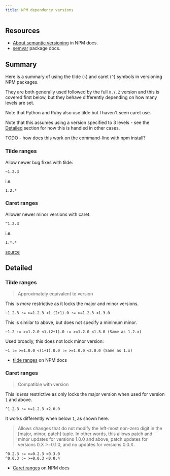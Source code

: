 ```yaml
---
title: NPM dependency versions
---
```



## Resources

- [About semantic versioning](https://docs.npmjs.com/about-semantic-versioning) in NPM docs.
- [semvar](https://docs.npmjs.com/misc/semver) package docs.


## Summary

Here is a summary of using the tilde (`~`) and caret (`^`) symbols in versioning NPM packages. 

They are both generally used followed by the full `X.Y.Z` version and this is covered first below, but they behave differently depending on how many levels are set.

Note that Python and Ruby also use tilde but I haven't seen caret use.

Note that this assumes using a version specified to 3 levels - see the [Detailed](#detailed) section for how this is handled in other cases. 

TODO - how does this work on the command-line with npm install?


### Tilde ranges

Allow newer bug fixes with tilde:

```
~1.2.3
```

i.e.
```
1.2.*
```

### Caret ranges

Allower newer minor versions with caret:

```
^1.2.3
```
i.e.
```
1.*.*
```

[source](https://bytearcher.com/goodies/semantic-versioning-cheatsheet/)

## Detailed

### Tilde ranges
> Approximately equivalent to version

This is _more_ restrictive as it locks the major and minor versions.

```
~1.2.3 := >=1.2.3 <1.(2+1).0 := >=1.2.3 <1.3.0
```

This is similar to above, but does not specify a minimum minor.

```
~1.2 := >=1.2.0 <1.(2+1).0 := >=1.2.0 <1.3.0 (Same as 1.2.x)
```

Used broadly, this does not lock minor version:

```
~1 := >=1.0.0 <(1+1).0.0 := >=1.0.0 <2.0.0 (Same as 1.x)
```

- [tilde ranges](https://docs.npmjs.com/misc/semver#tilde-ranges-123-12-1) on NPM docs

### Caret ranges
> Compatible with version

This is _less_ restrictive as only locks the major version when used for version `1` and above.

```
^1.2.3 := >=1.2.3 <2.0.0
```

 It works differently when below `1`, as shown here.

> Allows changes that do not modify the left-most non-zero digit in the [major, minor, patch] tuple. In other words, this allows patch and minor updates for versions 1.0.0 and above, patch updates for versions 0.X >=0.1.0, and no updates for versions 0.0.X.

```
^0.2.3 := >=0.2.3 <0.3.0
^0.0.3 := >=0.0.3 <0.0.4
```

- [Caret ranges](https://docs.npmjs.com/misc/semver#caret-ranges-123-025-004) on NPM docs

